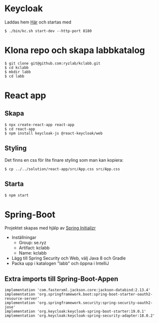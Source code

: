 # Keycloak
Laddas hem [Här](https://github.com/keycloak/keycloak/releases/download/19.0.3/keycloak-19.0.3.zip) och startas med
````
$ ./bin/kc.sh start-dev --http-port 8180
````

# Klona repo och skapa labbkatalog
````
$ git clone git@github.com:ryzlab/kclabb.git
$ cd kclabb
$ mkdir labb
$ cd labb
````

# React app
## Skapa
````
$ npx create-react-app react-app
$ cd react-app
$ npm install keycloak-js @react-keycloak/web
````

## Styling
Det finns en css för lite finare styling som man kan kopiera:

`$ cp ../../solution/react-app/src/App.css src/App.css`

## Starta
````
$ npm start
````

# Spring-Boot
Projektet skapas med hjälp av [Spring Initializr](https://start.spring.io)

* Inställningar
  - Group: se.ryz
  - Artifact: kclabb
  - Name: kclabb
* Lägg till Spring Security och Web, välj Java 8 och Gradle
* Packa upp i katalogen "labb" och öppna i IntelliJ

## Extra imports till Spring-Boot-Appen
````
implementation 'com.fasterxml.jackson.core:jackson-databind:2.13.4'
implementation 'org.springframework.boot:spring-boot-starter-oauth2-resource-server'
implementation 'org.springframework.security:spring-security-oauth2-jose'
implementation 'org.keycloak:keycloak-spring-boot-starter:19.0.1'
implementation 'org.keycloak:keycloak-spring-security-adapter:18.0.2'
````
